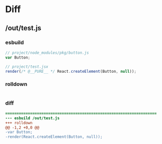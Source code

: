 # Diff
## /out/test.js
### esbuild
```js
// project/node_modules/pkg/button.js
var Button;

// project/test.jsx
render(/* @__PURE__ */ React.createElement(Button, null));
```
### rolldown
```js

```
### diff
```diff
===================================================================
--- esbuild	/out/test.js
+++ rolldown	
@@ -1,2 +0,0 @@
-var Button;
-render(React.createElement(Button, null));

```